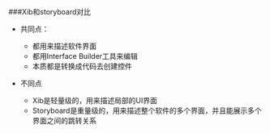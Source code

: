 ###Xib和storyboard对比
- 共同点：

    - 都用来描述软件界面
    - 都用Interface Builder工具来编辑
    - 本质都是转换成代码去创建控件


- 不同点

    - Xib是轻量级的，用来描述局部的UI界面
    - Storyboard是重量级的，用来描述整个软件的多个界面，并且能展示多个界面之间的跳转关系

